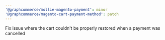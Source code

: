```yaml
---
'@graphcommerce/mollie-magento-payment': minor
'@graphcommerce/magento-cart-payment-method': patch
---
```


Fix issue where the cart couldn't be properly restored when a payment was cancelled
